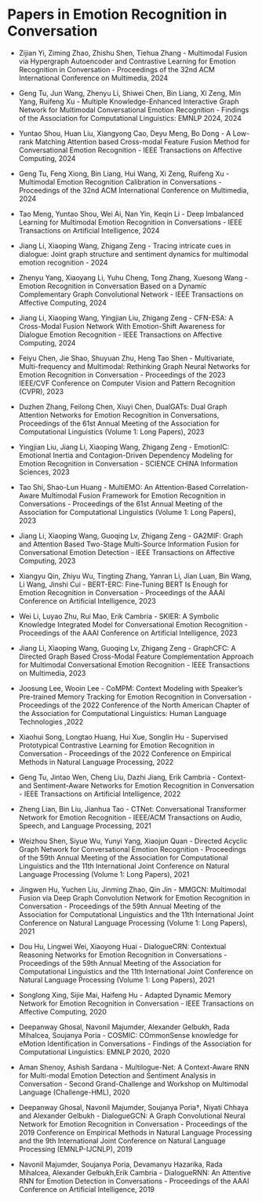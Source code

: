 # Papers in Emotion Recognition in Conversation

- Zijian Yi, Ziming Zhao, Zhishu Shen, Tiehua Zhang - Multimodal Fusion via Hypergraph Autoencoder and Contrastive Learning for Emotion Recognition in Conversation - Proceedings of the 32nd ACM International Conference on Multimedia, 2024

- Geng Tu, Jun Wang, Zhenyu Li, Shiwei Chen, Bin Liang, Xi Zeng, Min Yang, Ruifeng Xu - Multiple Knowledge-Enhanced Interactive Graph Network for Multimodal Conversational Emotion Recognition - Findings of the Association for Computational Linguistics: EMNLP 2024, 2024

- Yuntao Shou, Huan Liu, Xiangyong Cao, Deyu Meng, Bo Dong - A Low-rank Matching Attention based Cross-modal Feature Fusion Method for Conversational Emotion Recognition - IEEE Transactions on Affective Computing, 2024

- Geng Tu, Feng Xiong, Bin Liang, Hui Wang, Xi Zeng, Ruifeng Xu - Multimodal Emotion Recognition Calibration in Conversations - Proceedings of the 32nd ACM International Conference on Multimedia, 2024

- Tao Meng, Yuntao Shou, Wei Ai, Nan Yin, Keqin Li - Deep Imbalanced Learning for Multimodal Emotion Recognition in Conversations - IEEE Transactions on Artificial Intelligence, 2024

- Jiang Li, Xiaoping Wang, Zhigang Zeng - Tracing intricate cues in dialogue: Joint graph structure and sentiment dynamics for multimodal emotion recognition - 2024

- Zhenyu Yang, Xiaoyang Li, Yuhu Cheng, Tong Zhang, Xuesong Wang - Emotion Recognition in Conversation Based on a Dynamic Complementary Graph Convolutional Network - IEEE Transactions on Affective Computing, 2024

- Jiang Li, Xiaoping Wang, Yingjian Liu, Zhigang Zeng - CFN-ESA: A Cross-Modal Fusion Network With Emotion-Shift Awareness for Dialogue Emotion Recognition - IEEE Transactions on Affective Computing, 2024

- Feiyu Chen, Jie Shao, Shuyuan Zhu, Heng Tao Shen - Multivariate, Multi-frequency and Multimodal: Rethinking Graph Neural Networks for Emotion Recognition in Conversation - Proceedings of the 2023 IEEE/CVF Conference on Computer Vision and Pattern Recognition (CVPR), 2023

- Duzhen Zhang, Feilong Chen, Xiuyi Chen, DualGATs: Dual Graph Attention Networks for Emotion Recognition in Conversations, Proceedings of the 61st Annual Meeting of the Association for Computational Linguistics (Volume 1: Long Papers), 2023

- Yingjian Liu, Jiang Li, Xiaoping Wang, Zhigang Zeng - EmotionIC: Emotional Inertia and Contagion-Driven Dependency Modeling for Emotion Recognition in Conversation - SCIENCE CHINA Information Sciences, 2023

- Tao Shi, Shao-Lun Huang - MultiEMO: An Attention-Based Correlation-Aware Multimodal Fusion Framework for Emotion Recognition in Conversations - Proceedings of the 61st Annual Meeting of the Association for Computational Linguistics (Volume 1: Long Papers), 2023

- Jiang Li, Xiaoping Wang, Guoqing Lv, Zhigang Zeng - GA2MIF: Graph and Attention Based Two-Stage Multi-Source Information Fusion for Conversational Emotion Detection - IEEE Transactions on Affective Computing, 2023

- Xiangyu Qin, Zhiyu Wu, Tingting Zhang, Yanran Li, Jian Luan, Bin Wang, Li Wang, Jinshi Cui - BERT-ERC: Fine-Tuning BERT Is Enough for Emotion Recognition in Conversation - Proceedings of the AAAI Conference on Artificial Intelligence, 2023

- Wei Li, Luyao Zhu, Rui Mao, Erik Cambria - SKIER: A Symbolic Knowledge Integrated Model for Conversational Emotion Recognition - Proceedings of the AAAI Conference on Artificial Intelligence, 2023

- Jiang Li, Xiaoping Wang, Guoqing Lv, Zhigang Zeng - GraphCFC: A Directed Graph Based Cross-Modal Feature Complementation Approach for Multimodal Conversational Emotion Recognition - IEEE Transactions on Multimedia, 2023

- Joosung Lee, Wooin Lee - CoMPM: Context Modeling with Speaker’s Pre-trained Memory Tracking for Emotion Recognition in Conversation - Proceedings of the 2022 Conference of the North American Chapter of the Association for Computational Linguistics: Human Language Technologies ,2022

- Xiaohui Song, Longtao Huang, Hui Xue, Songlin Hu - Supervised Prototypical Contrastive Learning for Emotion Recognition in Conversation - Proceedings of the 2022 Conference on Empirical Methods in Natural Language Processing, 2022

- Geng Tu, Jintao Wen, Cheng Liu, Dazhi Jiang, Erik Cambria - Context- and Sentiment-Aware Networks for Emotion Recognition in Conversation - IEEE Transactions on Artificial Intelligence, 2022

- Zheng Lian, Bin Liu, Jianhua Tao - CTNet: Conversational Transformer Network for Emotion Recognition - IEEE/ACM Transactions on Audio, Speech, and Language Processing, 2021

- Weizhou Shen, Siyue Wu, Yunyi Yang, Xiaojun Quan - Directed Acyclic Graph Network for Conversational Emotion Recognition - Proceedings of the 59th Annual Meeting of the Association for Computational Linguistics and the 11th International Joint Conference on Natural Language Processing (Volume 1: Long Papers), 2021

- Jingwen Hu, Yuchen Liu, Jinming Zhao, Qin Jin - MMGCN: Multimodal Fusion via Deep Graph Convolution Network for Emotion Recognition in Conversation - Proceedings of the 59th Annual Meeting of the Association for Computational Linguistics and the 11th International Joint Conference on Natural Language Processing (Volume 1: Long Papers), 2021

- Dou Hu, Lingwei Wei, Xiaoyong Huai - DialogueCRN: Contextual Reasoning Networks for Emotion Recognition in Conversations - Proceedings of the 59th Annual Meeting of the Association for Computational Linguistics and the 11th International Joint Conference on Natural Language Processing (Volume 1: Long Papers), 2021

- Songlong Xing, Sijie Mai, Haifeng Hu - Adapted Dynamic Memory Network for Emotion Recognition in Conversation - IEEE Transactions on Affective Computing, 2020

- Deepanway Ghosal, Navonil Majumder, Alexander Gelbukh, Rada Mihalcea, Soujanya Poria - COSMIC: COmmonSense knowledge for eMotion Identification in Conversations - Findings of the Association for Computational Linguistics: EMNLP 2020, 2020

- Aman Shenoy, Ashish Sardana - Multilogue-Net: A Context-Aware RNN for Multi-modal Emotion Detection and Sentiment Analysis in Conversation - Second Grand-Challenge and Workshop on Multimodal Language (Challenge-HML), 2020

- Deepanway Ghosal, Navonil Majumder, Soujanya Poria†, Niyati Chhaya and Alexander Gelbukh - DialogueGCN: A Graph Convolutional Neural Network for Emotion Recognition in Conversation - Proceedings of the 2019 Conference on Empirical Methods in Natural Language Processing and the 9th International Joint Conference on Natural Language Processing (EMNLP-IJCNLP), 2019

- Navonil Majumder, Soujanya Poria, Devamanyu Hazarika, Rada Mihalcea, Alexander Gelbukh,Erik Cambria - DialogueRNN: An Attentive RNN for Emotion Detection in Conversations - Proceedings of the AAAI Conference on Artificial Intelligence, 2019